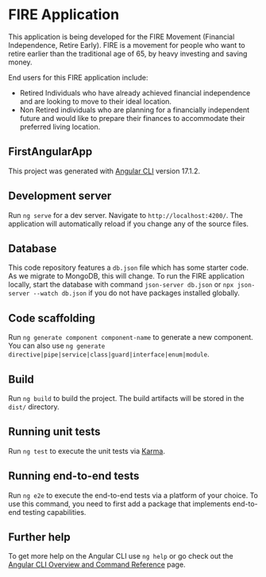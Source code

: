 # FIRE Application
This application is being developed for the FIRE Movement (Financial Independence, Retire Early). FIRE is a movement for people who want to retire earlier than the traditional age of 65, by heavy investing and saving money.

End users for this FIRE application include:
- Retired Individuals who have already achieved financial independence and are looking to move to their ideal location.
- Non Retired individuals who are planning for a financially independent future and would like to prepare their finances to accommodate their preferred living location.

## FirstAngularApp

This project was generated with [Angular CLI](https://github.com/angular/angular-cli) version 17.1.2. 

## Development server

Run `ng serve` for a dev server. Navigate to `http://localhost:4200/`. The application will automatically reload if you change any of the source files.

## Database

This code repository features a `db.json` file which has some starter code. As we migrate to MongoDB, this will change. To run the FIRE application locally, start the database with command `json-server db.json` or `npx json-server --watch db.json` if you do not have packages installed globally.

## Code scaffolding

Run `ng generate component component-name` to generate a new component. You can also use `ng generate directive|pipe|service|class|guard|interface|enum|module`.

## Build

Run `ng build` to build the project. The build artifacts will be stored in the `dist/` directory.

## Running unit tests

Run `ng test` to execute the unit tests via [Karma](https://karma-runner.github.io).

## Running end-to-end tests

Run `ng e2e` to execute the end-to-end tests via a platform of your choice. To use this command, you need to first add a package that implements end-to-end testing capabilities.

## Further help

To get more help on the Angular CLI use `ng help` or go check out the [Angular CLI Overview and Command Reference](https://angular.io/cli) page.
